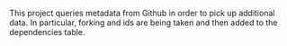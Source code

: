 This project queries metadata from Github in order to pick up additional data. In particular, forking and ids are being taken and then added to the dependencies table.

